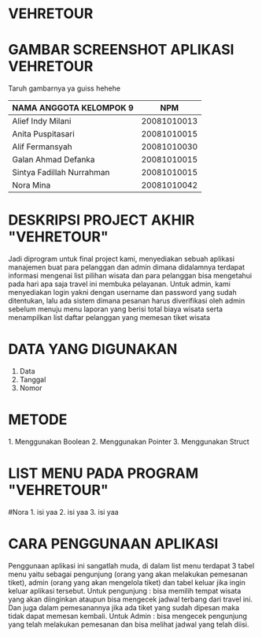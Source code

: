 <h1>VEHRETOUR</h1>
<h1>GAMBAR SCREENSHOT APLIKASI VEHRETOUR</h1>

Taruh gambarnya ya guiss hehehe

| NAMA ANGGOTA KELOMPOK 9    |      NPM     | 
| ------------------------   | ------------ |
| Alief Indy Milani          | 20081010013  |
| Anita Puspitasari          | 20081010015  |
| Alif Fermansyah            | 20081010030  |
| Galan Ahmad Defanka        | 20081010015  |
| Sintya Fadillah Nurrahman  | 20081010015  |
| Nora Mina                  | 20081010042  |

<h1>DESKRIPSI PROJECT AKHIR "VEHRETOUR"</h1>
Jadi diprogram untuk final project kami, menyediakan sebuah aplikasi manajemen buat para pelanggan dan admin dimana didalamnya terdapat informasi mengenai list pilihan wisata dan para pelanggan bisa mengetahui pada hari apa saja travel ini membuka pelayanan. Untuk admin, kami menyediakan login yakni dengan username dan password yang sudah ditentukan, lalu ada sistem dimana pesanan harus diverifikasi oleh admin sebelum menuju menu laporan yang berisi total biaya wisata serta menampilkan list daftar pelanggan yang memesan tiket wisata

<h1>DATA YANG DIGUNAKAN</h1>

1. Data
2. Tanggal
3. Nomor

<h1>METODE</h1>
1. Menggunakan Boolean
2. Menggunakan Pointer
3. Menggunakan Struct


<h1>LIST MENU PADA PROGRAM "VEHRETOUR"</h1>
#Nora
1. isi yaa
2. isi yaa
3. isi yaa

<h1>CARA PENGGUNAAN APLIKASI</h1>

Penggunaan aplikasi ini sangatlah muda, di dalam list menu terdapat 3 tabel menu yaitu sebagai pengunjung (orang yang akan melakukan pemesanan tiket), admin (orang yang akan mengelola tiket) dan tabel keluar jika ingin keluar aplikasi tersebut.</h1>
Untuk pengunjung : bisa memilih tempat wisata yang akan diinginkan ataupun bisa mengecek jadwal terbang dari travel ini. Dan juga dalam pemesanannya jika ada tiket yang sudah dipesan maka tidak dapat memesan kembali.
Untuk Admin : bisa mengecek pengunjung yang telah melakukan pemesanan dan bisa melihat jadwal yang telah diisi.
